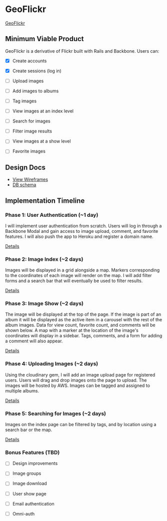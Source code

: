 # GeoFlickr

[GeoFlickr][link]

[link]: http://geoflickr.me

## Minimum Viable Product
GeoFlickr is a derivative of Flickr built with Rails and Backbone. Users can:

- [x] Create accounts
- [x] Create sessions (log in)
- [ ] Upload images
- [ ] Add images to albums
- [ ] Tag images
- [ ] View images at an index level
- [ ] Search for images
- [ ] Filter image results
- [ ] View images at a show level
- [ ] Favorite images


## Design Docs
* [View Wireframes][views]
* [DB schema][schema]

[views]: ./docs/views.md
[schema]: ./docs/schema.md

## Implementation Timeline

### Phase 1: User Authentication (~1 day)
I will implement user authentication from scratch. Users will log in through
a Backbone Modal and gain access to image upload, comment, and favorite
features. I will also push the app to Heroku and register a domain name.

[Details][phase-one]

### Phase 2: Image Index (~2 days)
Images will be displayed in a grid alongside a map. Markers corresponding to
the coordinates of each image will render on the map. I will add filter forms
and a search bar that will eventually be used to filter results.

[Details][phase-two]

### Phase 3: Image Show (~2 days)
The image will be displayed at the top of the page. If the image is part of an
album it will be displayed as the active item in a carousel with the rest of
the album images. Data for view count, favorite count, and comments will be
shown below. A map with a marker at the location of the image's coordinates
will display in a sidebar. Tags, comments, and a form for adding a comment
will also appear.

[Details][phase-three]

### Phase 4: Uploading Images (~2 days)
Using the cloudinary gem, I will add an image upload page for registered
users. Users will drag and drop images onto the page to upload. The images
will be hosted by AWS. Images can be tagged and assigned to multiple albums.

[Details][phase-four]

### Phase 5: Searching for Images (~2 days)
Images on the index page can be filtered by tags, and by location using a
search bar or the map.

[Details][phase-five]

### Bonus Features (TBD)
- [ ] Design improvements
- [ ] Image groups
- [ ] Image download
- [ ] User show page
- [ ] Email authentication
- [ ] Omni-auth


[phase-one]: ./docs/phases/phase1.md
[phase-two]: ./docs/phases/phase2.md
[phase-three]: ./docs/phases/phase3.md
[phase-four]: ./docs/phases/phase4.md
[phase-five]: ./docs/phases/phase5.md
